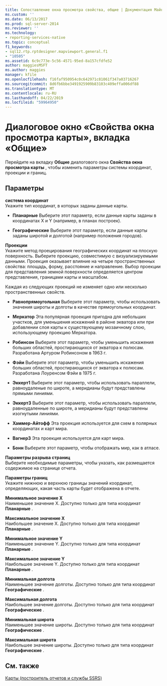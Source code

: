 ```yaml
---
title: Сопоставление окна просмотра свойства, общие | Документация Майкрософт
ms.custom: ''
ms.date: 06/13/2017
ms.prod: sql-server-2014
ms.reviewer: ''
ms.technology:
- reporting-services-native
ms.topic: conceptual
f1_keywords:
- sql12.rtp.rptdesigner.mapviewport.general.f1
- "10505"
ms.assetid: 6c9c773e-5c56-4571-95ed-8a157cfdfe52
author: maggiesMSFT
ms.author: maggies
manager: kfile
ms.openlocfilehash: f16faf950954c0c642971c81061f347a03716267
ms.sourcegitcommit: 8d6fb6bbe3491925909b83103c409effa006df88
ms.translationtype: MT
ms.contentlocale: ru-RU
ms.lasthandoff: 04/22/2019
ms.locfileid: "59964950"
---
```

# <a name="map-viewport-properties-dialog-box-general"></a>Диалоговое окно «Свойства окна просмотра карты», вкладка «Общие»
  Перейдите на вкладку **Общие** диалогового окна **Свойства окна просмотра карты** , чтобы изменить параметры системы координат, проекции и границ.  
  
## <a name="options"></a>Параметры  
 **система координат**  
 Укажите тип координат, в которых заданы данные карты.  
  
-   **Планарные** Выберите этот параметр, если данные карты заданы в координатах X и Y (например, в планах построек).  
  
-   **Географические** Выберите этот параметр, если данные карты заданы широтой и долготой (например положения городов).  
  
 **Проекции**  
 Укажите метод проецирования географических координат на плоскую поверхность. Выберите проекцию, совместимую с визуализируемыми данными. Проекция оказывает влияние на четыре пространственных свойства: площадь, форму, расстояние и направление. Выбор проекции для представления земной поверхности определяется центром представления, границами карты и масштабом.  
  
 Каждая из следующих проекций не изменяет одно или несколько пространственных свойств.  
  
-   **Равнопрямоугольная** Выберите этот параметр, чтобы использовать значения широты и долготы в качестве прямоугольных координат.  
  
-   **Меркатор** Эта популярная проекция пригодна для небольших участков, для уменьшения искажений в районе экватора или при добавлении слоя карты к существующему мозаичному слою, использующему проекцию Меркатора.  
  
-   **Робинсон** Выберите этот параметр, чтобы уменьшить искажения больших областей, простирающихся от экватора к полюсам. Разработана Артуром Робинсоном в 1963 г.  
  
-   **Фэйи** Выберите этот параметр, чтобы уменьшить искажения больших областей, простирающихся от экватора к полюсам. Разработана Лоуренсом Фэйи в 1975 г.  
  
-   **Эккерт1** Выберите этот параметр, чтобы использовать параллели, равноудаленые по широте, а меридианы будут представлены прямыми линиями.  
  
-   **Эккерт3** Выберите этот параметр, чтобы использовать параллели, равноудаленные по широте, а меридианы будут представлены изогнутыми линиями.  
  
-   **Хаммер-Айтофф** Эта проекция используется для схем в полярных координатах и карт мира.  
  
-   **Вагнер3** Эта проекция используется для карт мира.  
  
-   **Бонн** Выберите этот параметр, чтобы отображать мир, как в атласе.  
  
 **Параметры разрыва страниц**  
 Выберите необходимые параметры, чтобы указать, как размещается содержимое на странице отчета.  
  
 **Параметры границ**  
 Укажите нижнюю и верхнюю границы значений координат, определяющих, какая часть карты будет отображена в отчете.  
  
 **Минимальное значение X**  
 Наименьшее значение X. Доступно только для типа координат **Планарные** .  
  
 **Максимальное значение X**  
 Наибольшее значение X. Доступно только для типа координат **Планарные** .  
  
 **Минимальное значение Y**  
 Наименьшее значение Y. Доступно только для типа координат **Планарные** .  
  
 **Максимальное значение Y**  
 Наибольшее значение Y. Доступно только для типа координат **Планарные** .  
  
 **Минимальная долгота**  
 Наименьшее значение долготы. Доступно только для типа координат **Географические** .  
  
 **Максимальная долгота**  
 Наибольшее значение долготы. Доступно только для типа координат **Географические** .  
  
 **Минимальная широта**  
 Наименьшее значение широты. Доступно только для типа координат **Географические** .  
  
 **Максимальная широта**  
 Наибольшее значение широты. Доступно только для типа координат **Географические** .  
  
## <a name="see-also"></a>См. также  
 [Карты (построитель отчетов и службы SSRS)](report-design/maps-report-builder-and-ssrs.md)  
  
  
